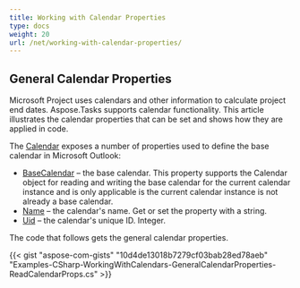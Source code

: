 ```yaml
---
title: Working with Calendar Properties
type: docs
weight: 20
url: /net/working-with-calendar-properties/
---
```


## **General Calendar Properties**
Microsoft Project uses calendars and other information to calculate project end dates. Aspose.Tasks supports calendar functionality. This article illustrates the calendar properties that can be set and shows how they are applied in code.

The [Calendar](http://www.aspose.com/api/net/tasks/aspose.tasks/calendar) exposes a number of properties used to define the base calendar in Microsoft Outlook:

- [BaseCalendar](http://www.aspose.com/api/net/tasks/aspose.tasks/calendar/properties/basecalendar) – the base calendar. This property supports the Calendar object for reading and writing the base calendar for the current calendar instance and is only applicable is the current calendar instance is not already a base calendar.
- [Name](http://www.aspose.com/api/net/tasks/aspose.tasks/calendar/properties/name) – the calendar's name. Get or set the property with a string.
- [Uid](http://www.aspose.com/api/net/tasks/aspose.tasks/calendar/properties/uid) – the calendar's unique ID. Integer.

The code that follows gets the general calendar properties.

{{< gist "aspose-com-gists" "10d4de13018b7279cf03bab28ed78aeb" "Examples-CSharp-WorkingWithCalendars-GeneralCalendarProperties-ReadCalendarProps.cs" >}}
